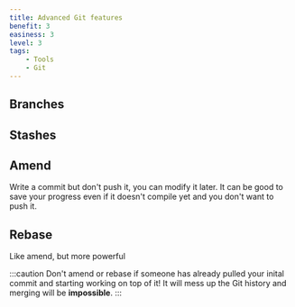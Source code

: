 ```yaml
---
title: Advanced Git features
benefit: 3
easiness: 3
level: 3
tags:
    - Tools
    - Git
---
```


## Branches

## Stashes

## Amend

Write a commit but don't push it, you can modify it later. It can be good to save your progress even if it doesn't compile yet and you don't want to push it.

## Rebase

Like amend, but more powerful

:::caution
Don't amend or rebase if someone has already pulled your inital commit and starting working on top of it! It will mess up the Git history and merging will be **impossible**.
:::
